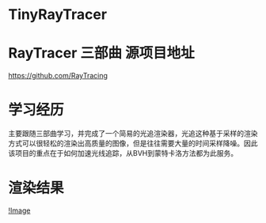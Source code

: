 # TinyRayTracer
# RayTracer 三部曲 源项目地址
https://github.com/RayTracing
# 学习经历
主要跟随三部曲学习，并完成了一个简易的光追渲染器，光追这种基于采样的渲染方式可以很轻松的渲染出高质量的图像，但是往往需要大量的时间采样降噪。因此该项目的重点在于如何加速光线追踪，从BVH到蒙特卡洛方法都为此服务。
# 渲染结果
[!Image](https://github.com/Ahab-l/render-image/blob/main/raytracer_in_oneweek/image11-fous1.png)
